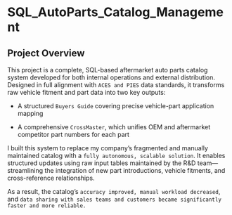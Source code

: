 # SQL_AutoParts_Catalog_Management

## Project Overview

This project is a complete, SQL-based aftermarket auto parts catalog system developed for both internal operations and external distribution. Designed in full alignment with `ACES and PIES` data standards, it transforms raw vehicle fitment and part data into two key outputs:

- A structured `Buyers Guide` covering precise vehicle-part application mapping

- A comprehensive `CrossMaster`, which unifies OEM and aftermarket competitor part numbers for each part

I built this system to replace my company’s fragmented and manually maintained catalog with a `fully autonomous, scalable solution`. It enables structured updates using raw input tables maintained by the R&D team—streamlining the integration of new part introductions, vehicle fitments, and cross-reference relationships.

As a result, the catalog’s `accuracy improved, manual workload decreased`, and `data sharing with sales teams and customers became significantly faster and more reliable.`
